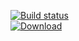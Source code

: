 [![Build status](https://img.shields.io/appveyor/ci/orion78fr/CV/master.svg?logo=appveyor&label=Build)](https://ci.appveyor.com/project/orion78fr/CV)  
[![Download](https://img.shields.io/badge/Download-CV.pdf-lightgrey.svg)](https://ci.appveyor.com/api/projects/orion78fr/CV/artifacts/CV.pdf)
